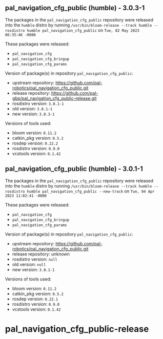 ## pal_navigation_cfg_public (humble) - 3.0.3-1

The packages in the `pal_navigation_cfg_public` repository were released into the `humble` distro by running `/usr/bin/bloom-release --track humble --rosdistro humble pal_navigation_cfg_public` on `Tue, 02 May 2023 06:35:46 -0000`

These packages were released:
- `pal_navigation_cfg`
- `pal_navigation_cfg_bringup`
- `pal_navigation_cfg_params`

Version of package(s) in repository `pal_navigation_cfg_public`:

- upstream repository: https://github.com/pal-robotics/pal_navigation_cfg_public.git
- release repository: https://github.com/pal-gbp/pal_navigation_cfg_public-release.git
- rosdistro version: `3.0.1-1`
- old version: `3.0.1-1`
- new version: `3.0.3-1`

Versions of tools used:

- bloom version: `0.11.2`
- catkin_pkg version: `0.5.2`
- rosdep version: `0.22.2`
- rosdistro version: `0.9.0`
- vcstools version: `0.1.42`


## pal_navigation_cfg_public (humble) - 3.0.1-1

The packages in the `pal_navigation_cfg_public` repository were released into the `humble` distro by running `/usr/bin/bloom-release --track humble --rosdistro humble pal_navigation_cfg_public --new-track` on `Tue, 04 Apr 2023 11:02:41 -0000`

These packages were released:
- `pal_navigation_cfg`
- `pal_navigation_cfg_bringup`
- `pal_navigation_cfg_params`

Version of package(s) in repository `pal_navigation_cfg_public`:

- upstream repository: https://github.com/pal-robotics/pal_navigation_cfg_public.git
- release repository: unknown
- rosdistro version: `null`
- old version: `null`
- new version: `3.0.1-1`

Versions of tools used:

- bloom version: `0.11.2`
- catkin_pkg version: `0.5.2`
- rosdep version: `0.22.1`
- rosdistro version: `0.9.0`
- vcstools version: `0.1.42`


# pal_navigation_cfg_public-release

